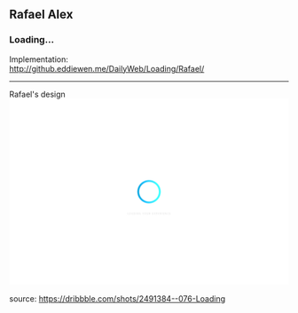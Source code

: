 ## Rafael Alex
### Loading...

Implementation:  
<http://github.eddiewen.me/DailyWeb/Loading/Rafael/>

----

Rafael's design
![loading](loading.gif)

source: <https://dribbble.com/shots/2491384--076-Loading>